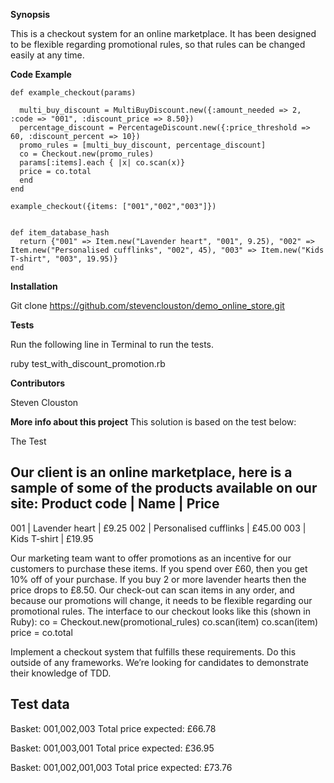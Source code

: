 
**Synopsis**

This is a checkout system for an online marketplace. It has been designed to be flexible regarding promotional rules, so that rules can be changed easily at any time.


**Code Example**

```
def example_checkout(params)

  multi_buy_discount = MultiBuyDiscount.new({:amount_needed => 2, :code => "001", :discount_price => 8.50})
  percentage_discount = PercentageDiscount.new({:price_threshold => 60, :discount_percent => 10})
  promo_rules = [multi_buy_discount, percentage_discount]
  co = Checkout.new(promo_rules)
  params[:items].each { |x| co.scan(x)}
  price = co.total
  end
end

example_checkout({items: ["001","002","003"]})


def item_database_hash
  return {"001" => Item.new("Lavender heart", "001", 9.25), "002" => Item.new("Personalised cufflinks", "002", 45), "003" => Item.new("Kids T-shirt", "003", 19.95)}
end
```

**Installation**

Git clone https://github.com/stevenclouston/demo_online_store.git

**Tests**

Run the following line in Terminal to run the tests.

ruby test_with_discount_promotion.rb

**Contributors**

Steven Clouston

**More info about this project**
This solution is based on the test below:

The Test

Our client is an online marketplace, here is a sample of some of the products available on our site:
Product code  | Name                   | Price
----------------------------------------------------------
001           | Lavender heart         | £9.25
002           | Personalised cufflinks | £45.00
003           | Kids T-shirt           | £19.95


Our marketing team want to offer promotions as an incentive for our customers to purchase these items.
If you spend over £60, then you get 10% off of your purchase. If you buy 2 or more lavender hearts then the price drops to £8.50.
Our check-out can scan items in any order, and because our promotions will change, it needs to be flexible regarding our promotional rules.
The interface to our checkout looks like this (shown in Ruby):
co = Checkout.new(promotional_rules)
co.scan(item)
co.scan(item)
price = co.total


Implement a checkout system that fulfills these requirements. Do this outside of any frameworks. We’re looking for candidates to demonstrate their knowledge of TDD.

Test data
---------
Basket: 001,002,003
Total price expected: £66.78

Basket: 001,003,001
Total price expected: £36.95

Basket: 001,002,001,003
Total price expected: £73.76
